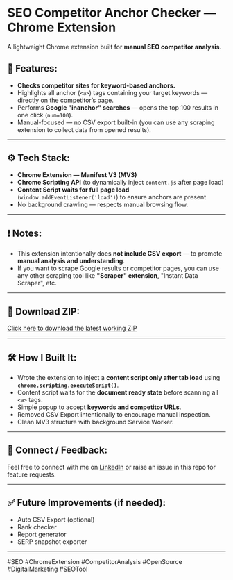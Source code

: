 
# SEO Competitor Anchor Checker — Chrome Extension

A lightweight Chrome extension built for **manual SEO competitor analysis**.


## 📌 Features:

- **Checks competitor sites for keyword-based anchors.**
- Highlights all anchor (`<a>`) tags containing your target keywords — directly on the competitor’s page.
- Performs **Google "inanchor" searches** — opens the top 100 results in one click (`num=100`).
- Manual-focused — no CSV export built-in (you can use any scraping extension to collect data from opened results).

---

## ⚙️ Tech Stack:

- **Chrome Extension — Manifest V3 (MV3)**
- **Chrome Scripting API** (to dynamically inject `content.js` after page load)
- **Content Script waits for full page load** (`window.addEventListener('load')`) to ensure anchors are present
- No background crawling — respects manual browsing flow.

---

## ❗ Notes:

- This extension intentionally does **not include CSV export** — to promote **manual analysis and understanding**.
- If you want to scrape Google results or competitor pages, you can use any other scraping tool like **"Scraper" extension**, "Instant Data Scraper", etc.

---

## 🔽 Download ZIP:

[Click here to download the latest working ZIP](https://github.com/amal-alexander/seo-competitor-anchor-checker/archive/refs/heads/main.zip)

---

## 🛠️ How I Built It:

- Wrote the extension to inject a **content script only after tab load** using **`chrome.scripting.executeScript()`**.
- Content script waits for the **document ready state** before scanning all `<a>` tags.
- Simple popup to accept **keywords and competitor URLs**.
- Removed CSV Export intentionally to encourage manual inspection.
- Clean MV3 structure with background Service Worker.

---

## 🤝 Connect / Feedback:

Feel free to connect with me on [LinkedIn](https://www.linkedin.com/in/amal-alexander-305780131/) or raise an issue in this repo for feature requests.

---

## ✅ Future Improvements (if needed):

- Auto CSV Export (optional)
- Rank checker
- Report generator
- SERP snapshot exporter

---

#SEO #ChromeExtension #CompetitorAnalysis #OpenSource #DigitalMarketing #SEOTool
